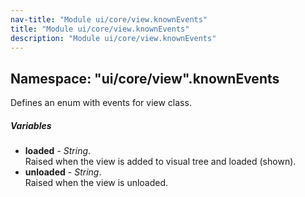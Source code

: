 ```yaml
---
nav-title: "Module ui/core/view.knownEvents"
title: "Module ui/core/view.knownEvents"
description: "Module ui/core/view.knownEvents"
---
```

## Namespace: "ui/core/view".knownEvents
Defines an enum with events for view class.

##### Variables
 - **loaded** - _String_.    
  Raised when the view is added to visual tree and loaded (shown).
 - **unloaded** - _String_.    
  Raised when the view is unloaded.